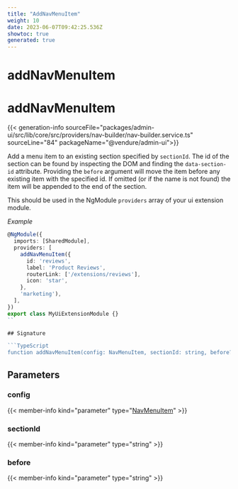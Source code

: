 ```yaml
---
title: "AddNavMenuItem"
weight: 10
date: 2023-06-07T09:42:25.536Z
showtoc: true
generated: true
---
```

<!-- This file was generated from the Vendure source. Do not modify. Instead, re-run the "docs:build" script -->

# addNavMenuItem
<div class="symbol">


# addNavMenuItem

{{< generation-info sourceFile="packages/admin-ui/src/lib/core/src/providers/nav-builder/nav-builder.service.ts" sourceLine="84" packageName="@vendure/admin-ui">}}

Add a menu item to an existing section specified by `sectionId`. The id of the section
can be found by inspecting the DOM and finding the `data-section-id` attribute.
Providing the `before` argument will move the item before any existing item with the specified id.
If omitted (or if the name is not found) the item will be appended to the
end of the section.

This should be used in the NgModule `providers` array of your ui extension module.

*Example*

```TypeScript
@NgModule({
  imports: [SharedModule],
  providers: [
    addNavMenuItem({
      id: 'reviews',
      label: 'Product Reviews',
      routerLink: ['/extensions/reviews'],
      icon: 'star',
    },
    'marketing'),
  ],
})
export class MyUiExtensionModule {}
``

## Signature

```TypeScript
function addNavMenuItem(config: NavMenuItem, sectionId: string, before?: string): Provider
```
## Parameters

### config

{{< member-info kind="parameter" type="<a href='/admin-ui-api/nav-menu/nav-menu-item#navmenuitem'>NavMenuItem</a>" >}}

### sectionId

{{< member-info kind="parameter" type="string" >}}

### before

{{< member-info kind="parameter" type="string" >}}

</div>
